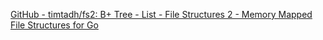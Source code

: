 
[GitHub - timtadh/fs2: B+ Tree - List - File Structures 2 - Memory Mapped File Structures for Go](https://github.com/timtadh/fs2)
